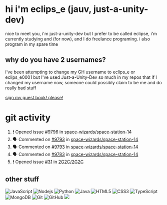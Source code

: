 # hi i'm eclips_e (jauv, just-a-unity-dev)
nice to meet you, i'm just-a-unity-dev but I prefer to be called eclipse, i'm currently studying and (for now), and I do freelance programing. i also program in my spare time

## why do you have 2 usernames?
i've been attempting to change my GH username to eclips_e or eclips_e0001 but I've used Just-a-Unity-Dev so much in my repos that if I changed my username now, someone could possibly claim to be me and do really bad stuff

[sign my guest book! please!](https://github.com/Just-a-Unity-Dev/Just-a-Unity-Dev/issues/new?&body=Sign%20my%20guest%20book%20by%20placing%20your%20name%20in%20the%20title,%20how%27d%20you%20get%20to%20this%20page%20and%20why?%20Don%27t%20forget%20you%20have%20an%20entire%20notebook%20in%20your%20hands!)


# git activity
<!--START_SECTION:activity-->
1. ❗️ Opened issue [#9796](https://github.com/space-wizards/space-station-14/issues/9796) in [space-wizards/space-station-14](https://github.com/space-wizards/space-station-14)
2. 🗣 Commented on [#9793](https://github.com/space-wizards/space-station-14/issues/9793) in [space-wizards/space-station-14](https://github.com/space-wizards/space-station-14)
3. 🗣 Commented on [#9793](https://github.com/space-wizards/space-station-14/issues/9793) in [space-wizards/space-station-14](https://github.com/space-wizards/space-station-14)
4. 🗣 Commented on [#9783](https://github.com/space-wizards/space-station-14/issues/9783) in [space-wizards/space-station-14](https://github.com/space-wizards/space-station-14)
5. ❗️ Opened issue [#31](https://github.com/2G2C/2G2C/issues/31) in [2G2C/2G2C](https://github.com/2G2C/2G2C)
<!--END_SECTION:activity-->

## other stuff

![JavaScript](https://img.shields.io/badge/-JavaScript-black?style=flat-square&logo=javascript)
![Nodejs](https://img.shields.io/badge/-Nodejs-black?style=flat-square&logo=Node.js)
![Python](https://img.shields.io/badge/-Python-black?style=flat-square&logo=Python)
![Java](https://img.shields.io/badge/-java-E34A86?style=flat-square&logo=java)
![HTML5](https://img.shields.io/badge/-HTML5-E34F26?style=flat-square&logo=html5&logoColor=white)
![CSS3](https://img.shields.io/badge/-CSS3-1572B6?style=flat-square&logo=css3)
![TypeScript](https://img.shields.io/badge/-TypeScript-007ACC?style=flat-square&logo=typescript)
![MongoDB](https://img.shields.io/badge/-MongoDB-black?style=flat-square&logo=mongodb)
![Git](https://img.shields.io/badge/-Git-black?style=flat-square&logo=git)
![GitHub](https://img.shields.io/badge/-GitHub-181717?style=flat-square&logo=github)
![](https://github-profile-summary-cards.vercel.app/api/cards/profile-details?username=Just-a-Unity-Dev&theme=solarized_dark)
